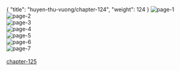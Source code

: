 { "title": "huyen-thu-vuong/chapter-124", "weight": 124 }
<img src="huyen-thu-vuong_0124_01-33ed55c1fc012e902ffa6d9df1fe8baa.webp" alt="page-1" origin="https://3.bp.blogspot.com/-WlOcg3Onq-4/V-deD8UYy3I/AAAAAAAKJXI/4DeLxg4-MHg/s0/Huyen-Thu-Vuong-Chapter-124-P-2.jpg"><br/>
<img src="huyen-thu-vuong_0124_02-3da84492379bb0fe69e3e7df59eccc0e.webp" alt="page-2" origin="https://3.bp.blogspot.com/-ipVVFSuaWzY/V-deEnyUV4I/AAAAAAAKJXM/Gr_eelZjeMI/s0/Huyen-Thu-Vuong-Chapter-124-P-3.jpg"><br/>
<img src="huyen-thu-vuong_0124_03-9a098ee1f0221e5eda7d940e4d9de040.webp" alt="page-3" origin="https://3.bp.blogspot.com/-4oDKb-p6Vxo/V-deE2XlEAI/AAAAAAAKJXQ/G82eFz_wVmo/s0/Huyen-Thu-Vuong-Chapter-124-P-4.jpg"><br/>
<img src="huyen-thu-vuong_0124_04-5d355626db39ab312aaeda5d8505df40.webp" alt="page-4" origin="https://3.bp.blogspot.com/-Ou4URERMOLo/V-deFffbblI/AAAAAAAKJXU/37wGg31aXHk/s0/Huyen-Thu-Vuong-Chapter-124-P-5.jpg"><br/>
<img src="huyen-thu-vuong_0124_05-65250746fd549f3cd64b911ec621af74.webp" alt="page-5" origin="https://3.bp.blogspot.com/-LOBGcXNBi4A/V-deGAkKVUI/AAAAAAAKJXY/SvZVPIECveg/s0/Huyen-Thu-Vuong-Chapter-124-P-6.jpg"><br/>
<img src="huyen-thu-vuong_0124_06-51532c60b91ef121b9b09ed20cefd80c.webp" alt="page-6" origin="https://3.bp.blogspot.com/-faGOWILZbT0/V-deGn4zRcI/AAAAAAAKJXc/yJRDbxkInQ8/s0/Huyen-Thu-Vuong-Chapter-124-P-7.jpg"><br/>
<img src="huyen-thu-vuong_0124_07-992c65157688a9bf69da6c6045d5e086.webp" alt="page-7" origin="https://3.bp.blogspot.com/-V-lTEy0CUIY/V-deHGJAfCI/AAAAAAAKJXg/JmSVM3Fn5pk/s0/Huyen-Thu-Vuong-Chapter-124-P-8.jpg"><br/>
<br/><a class="nextchap" href="/huyen-thu-vuong/chapter-125">chapter-125</a>
